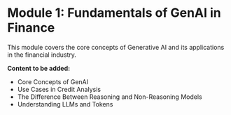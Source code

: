 # Module 1: Fundamentals of GenAI in Finance

This module covers the core concepts of Generative AI and its applications in the financial industry.

**Content to be added:**
- Core Concepts of GenAI
- Use Cases in Credit Analysis
- The Difference Between Reasoning and Non-Reasoning Models
- Understanding LLMs and Tokens
